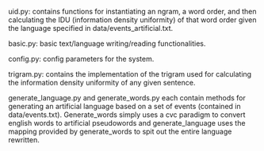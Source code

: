 uid.py: contains functions for instantiating an ngram, a word order, and then calculating the IDU (information density uniformity) of that word order given the language specified in data/events_artificial.txt.

basic.py: basic text/language writing/reading functionalities.

config.py: config parameters for the system.

trigram.py: contains the implementation of the trigram used for calculating the information density uniformity of any given sentence.

generate_language.py and generate_words.py each contain methods for generating an artificial language based on a set of events (contained in data/events.txt). Generate_words simply uses a cvc paradigm to convert english words to artificial pseudowords and generate_language uses the mapping provided by generate_words to spit out the entire language rewritten. 
 
